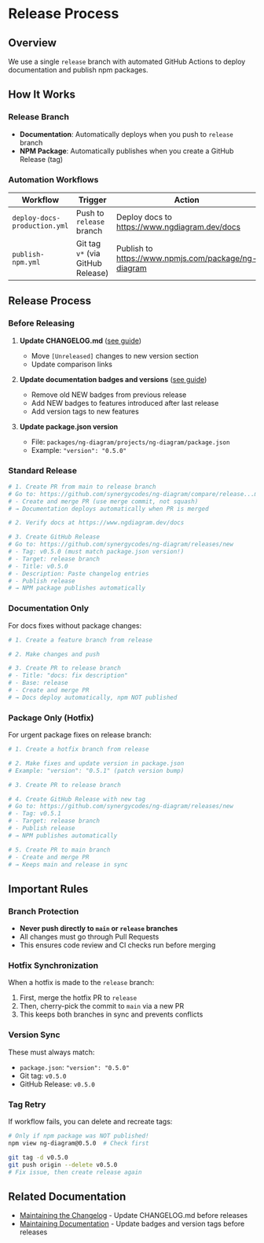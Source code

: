# Release Process

## Overview

We use a single `release` branch with automated GitHub Actions to deploy documentation and publish npm packages.

## How It Works

### Release Branch

- **Documentation**: Automatically deploys when you push to `release` branch
- **NPM Package**: Automatically publishes when you create a GitHub Release (tag)

### Automation Workflows

| Workflow                     | Trigger                           | Action                                              |
| ---------------------------- | --------------------------------- | --------------------------------------------------- |
| `deploy-docs-production.yml` | Push to `release` branch          | Deploy docs to https://www.ngdiagram.dev/docs       |
| `publish-npm.yml`            | Git tag `v*` (via GitHub Release) | Publish to https://www.npmjs.com/package/ng-diagram |

## Release Process

### Before Releasing

1. **Update CHANGELOG.md** ([see guide](maintaining-changelog.md))
   - Move `[Unreleased]` changes to new version section
   - Update comparison links

2. **Update documentation badges and versions** ([see guide](maintaining-documentation.md))
   - Remove old NEW badges from previous release
   - Add NEW badges to features introduced after last release
   - Add version tags to new features

3. **Update package.json version**
   - File: `packages/ng-diagram/projects/ng-diagram/package.json`
   - Example: `"version": "0.5.0"`

### Standard Release

```bash
# 1. Create PR from main to release branch
# Go to: https://github.com/synergycodes/ng-diagram/compare/release...main
# - Create and merge PR (use merge commit, not squash)
# → Documentation deploys automatically when PR is merged

# 2. Verify docs at https://www.ngdiagram.dev/docs

# 3. Create GitHub Release
# Go to: https://github.com/synergycodes/ng-diagram/releases/new
# - Tag: v0.5.0 (must match package.json version!)
# - Target: release branch
# - Title: v0.5.0
# - Description: Paste changelog entries
# - Publish release
# → NPM package publishes automatically
```

### Documentation Only

For docs fixes without package changes:

```bash
# 1. Create a feature branch from release

# 2. Make changes and push

# 3. Create PR to release branch
# - Title: "docs: fix description"
# - Base: release
# - Create and merge PR
# → Docs deploy automatically, npm NOT published
```

### Package Only (Hotfix)

For urgent package fixes on release branch:

```bash
# 1. Create a hotfix branch from release

# 2. Make fixes and update version in package.json
# Example: "version": "0.5.1" (patch version bump)

# 3. Create PR to release branch

# 4. Create GitHub Release with new tag
# Go to: https://github.com/synergycodes/ng-diagram/releases/new
# - Tag: v0.5.1
# - Target: release branch
# - Publish release
# → NPM publishes automatically

# 5. Create PR to main branch
# - Create and merge PR
# → Keeps main and release in sync
```

## Important Rules

### Branch Protection

- **Never push directly to `main` or `release` branches**
- All changes must go through Pull Requests
- This ensures code review and CI checks run before merging

### Hotfix Synchronization

When a hotfix is made to the `release` branch:

1. First, merge the hotfix PR to `release`
2. Then, cherry-pick the commit to `main` via a new PR
3. This keeps both branches in sync and prevents conflicts

### Version Sync

These must always match:

- `package.json`: `"version": "0.5.0"`
- Git tag: `v0.5.0`
- GitHub Release: `v0.5.0`

### Tag Retry

If workflow fails, you can delete and recreate tags:

```bash
# Only if npm package was NOT published!
npm view ng-diagram@0.5.0  # Check first

git tag -d v0.5.0
git push origin --delete v0.5.0
# Fix issue, then create release again
```

## Related Documentation

- [Maintaining the Changelog](maintaining-changelog.md) - Update CHANGELOG.md before releases
- [Maintaining Documentation](maintaining-documentation.md) - Update badges and version tags before releases
